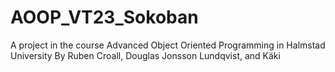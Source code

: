 # AOOP_VT23_Sokoban
A project in the course Advanced Object Oriented Programming in Halmstad University
By Ruben Croall, Douglas Jonsson Lundqvist, and Käki
